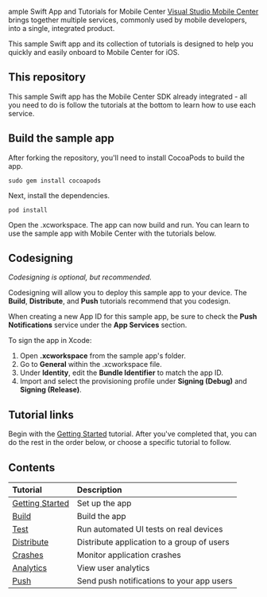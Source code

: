 ample Swift App and Tutorials for Mobile Center
[Visual Studio Mobile Center](https://www.visualstudio.com/vs/mobile-center) brings together multiple services, commonly used by mobile developers, into a single, integrated product.

This sample Swift app and its collection of tutorials is designed to help you quickly and easily onboard to Mobile Center for iOS.

## This repository
This sample Swift app has the Mobile Center SDK already integrated - all you need to do is follow the tutorials at the bottom to learn how to use each service.

## Build the sample app
After forking the repository, you'll need to install CocoaPods to build the app.
  ```shell
  sudo gem install cocoapods
  ```
Next, install the dependencies.
  ```shell
  pod install
  ```
Open the .xcworkspace. The app can now build and run. You can learn to use the sample app with Mobile Center with the tutorials below.

## Codesigning
_Codesigning is optional, but recommended._

Codesigning will allow you to deploy this sample app to your device. The **Build**, **Distribute**, and **Push** tutorials recommend that you codesign.

When creating a new App ID for this sample app, be sure to check the **Push Notifications** service under the **App Services** section.

To sign the app in Xcode:
1. Open **.xcworkspace** from the sample app's folder.
2. Go to **General** within the .xcworkspace file.
3. Under **Identity**, edit the **Bundle Identifier** to match the app ID.
4. Import and select the provisioning profile under **Signing (Debug)** and **Signing (Release)**.

## Tutorial links
Begin with the [Getting Started](https://docs.microsoft.com/en-us/mobile-center/quickstarts/ios/getting-started) tutorial. After you've completed that, you can do the rest in the order below, or choose a specific tutorial to follow.

## Contents
| Tutorial | Description |
|:-|:-|
| [Getting Started](https://docs.microsoft.com/en-us/mobile-center/quickstarts/ios/getting-started) | Set up the app |
| [Build](https://docs.microsoft.com/en-us/mobile-center/quickstarts/ios/build) | Build the app |
| [Test](https://docs.microsoft.com/en-us/mobile-center/quickstarts/ios/test) | Run automated UI tests on real devices |
| [Distribute](https://docs.microsoft.com/en-us/mobile-center/quickstarts/ios/distribute)| Distribute application to a group of users |
| [Crashes](https://docs.microsoft.com/en-us/mobile-center/quickstarts/ios/crashes) | Monitor application crashes |
| [Analytics](https://docs.microsoft.com/en-us/mobile-center/quickstarts/ios/analytics) | View user analytics |
| [Push](https://docs.microsoft.com/en-us/mobile-center/quickstarts/ios/push) | Send push notifications to your app users |

